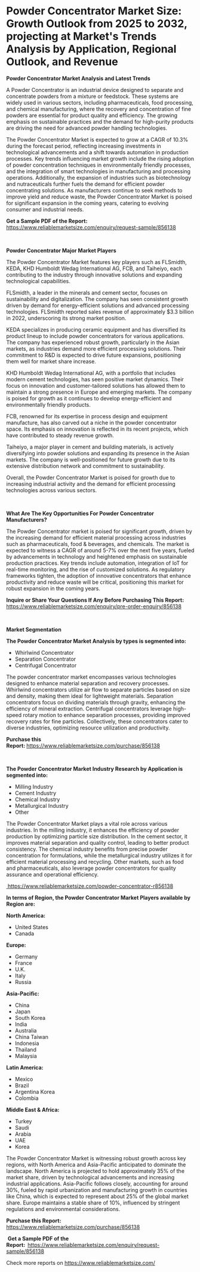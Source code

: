 <p><h1>Powder Concentrator Market Size: Growth Outlook from 2025 to 2032, projecting at Market's Trends Analysis by Application, Regional Outlook, and Revenue</h1></p><p><strong>Powder Concentrator Market Analysis and Latest Trends</strong></p>
<p><p>A Powder Concentrator is an industrial device designed to separate and concentrate powders from a mixture or feedstock. These systems are widely used in various sectors, including pharmaceuticals, food processing, and chemical manufacturing, where the recovery and concentration of fine powders are essential for product quality and efficiency. The growing emphasis on sustainable practices and the demand for high-purity products are driving the need for advanced powder handling technologies.</p><p>The Powder Concentrator Market is expected to grow at a CAGR of 10.3% during the forecast period, reflecting increasing investments in technological advancements and a shift towards automation in production processes. Key trends influencing market growth include the rising adoption of powder concentration techniques in environmentally friendly processes, and the integration of smart technologies in manufacturing and processing operations. Additionally, the expansion of industries such as biotechnology and nutraceuticals further fuels the demand for efficient powder concentrating solutions. As manufacturers continue to seek methods to improve yield and reduce waste, the Powder Concentrator Market is poised for significant expansion in the coming years, catering to evolving consumer and industrial needs.</p></p>
<p><strong>Get a Sample PDF of the Report:&nbsp;</strong> <a href="https://www.reliablemarketsize.com/enquiry/request-sample/856138?utm_campaign=2628&utm_medium=2&utm_source=Github&utm_content=ia&utm_term=08042025&utm_id=powder-concentrator">https://www.reliablemarketsize.com/enquiry/request-sample/856138</a></p>
<p>&nbsp;</p>
<p><strong>Powder Concentrator Major Market Players</strong></p>
<p><p>The Powder Concentrator Market features key players such as FLSmidth, KEDA, KHD Humboldt Wedag International AG, FCB, and Taiheiyo, each contributing to the industry through innovative solutions and expanding technological capabilities. </p><p>FLSmidth, a leader in the minerals and cement sector, focuses on sustainability and digitalization. The company has seen consistent growth driven by demand for energy-efficient solutions and advanced processing technologies. FLSmidth reported sales revenue of approximately $3.3 billion in 2022, underscoring its strong market position.</p><p>KEDA specializes in producing ceramic equipment and has diversified its product lineup to include powder concentrators for various applications. The company has experienced robust growth, particularly in the Asian markets, as industries demand more efficient processing solutions. Their commitment to R&D is expected to drive future expansions, positioning them well for market share increase.</p><p>KHD Humboldt Wedag International AG, with a portfolio that includes modern cement technologies, has seen positive market dynamics. Their focus on innovation and customer-tailored solutions has allowed them to maintain a strong presence in Europe and emerging markets. The company is poised for growth as it continues to develop energy-efficient and environmentally friendly products.</p><p>FCB, renowned for its expertise in process design and equipment manufacture, has also carved out a niche in the powder concentrator space. Its emphasis on innovation is reflected in its recent projects, which have contributed to steady revenue growth.</p><p>Taiheiyo, a major player in cement and building materials, is actively diversifying into powder solutions and expanding its presence in the Asian markets. The company is well-positioned for future growth due to its extensive distribution network and commitment to sustainability.</p><p>Overall, the Powder Concentrator Market is poised for growth due to increasing industrial activity and the demand for efficient processing technologies across various sectors.</p></p>
<p>&nbsp;</p>
<p><strong>What Are The Key Opportunities For Powder Concentrator Manufacturers?</strong></p>
<p><p>The Powder Concentrator market is poised for significant growth, driven by the increasing demand for efficient material processing across industries such as pharmaceuticals, food & beverages, and chemicals. The market is expected to witness a CAGR of around 5-7% over the next five years, fueled by advancements in technology and heightened emphasis on sustainable production practices. Key trends include automation, integration of IoT for real-time monitoring, and the rise of customized solutions. As regulatory frameworks tighten, the adoption of innovative concentrators that enhance productivity and reduce waste will be critical, positioning this market for robust expansion in the coming years.</p></p>
<p><strong>Inquire or Share Your Questions If Any Before Purchasing This Report:</strong> <a href="https://www.reliablemarketsize.com/enquiry/pre-order-enquiry/856138?utm_campaign=2628&utm_medium=2&utm_source=Github&utm_content=ia&utm_term=08042025&utm_id=powder-concentrator">https://www.reliablemarketsize.com/enquiry/pre-order-enquiry/856138</a></p>
<p>&nbsp;</p>
<p><strong>Market Segmentation</strong></p>
<p><strong>The Powder Concentrator Market Analysis by types is segmented into:</strong></p>
<p><ul><li>Whirlwind Concentrator</li><li>Separation Concentrator</li><li>Centrifugal Concentrator</li></ul></p>
<p><p>The powder concentrator market encompasses various technologies designed to enhance material separation and recovery processes. Whirlwind concentrators utilize air flow to separate particles based on size and density, making them ideal for lightweight materials. Separation concentrators focus on dividing materials through gravity, enhancing the efficiency of mineral extraction. Centrifugal concentrators leverage high-speed rotary motion to enhance separation processes, providing improved recovery rates for fine particles. Collectively, these concentrators cater to diverse industries, optimizing resource utilization and productivity.</p></p>
<p><strong>Purchase this Report:&nbsp;</strong><a href="https://www.reliablemarketsize.com/purchase/856138?utm_campaign=2628&utm_medium=2&utm_source=Github&utm_content=ia&utm_term=08042025&utm_id=powder-concentrator">https://www.reliablemarketsize.com/purchase/856138</a></p>
<p>&nbsp;</p>
<p><strong>The Powder Concentrator Market Industry Research by Application is segmented into:</strong></p>
<p><ul><li>Milling Industry</li><li>Cement Industry</li><li>Chemical Industry</li><li>Metallurgical Industry</li><li>Other</li></ul></p>
<p><p>The Powder Concentrator Market plays a vital role across various industries. In the milling industry, it enhances the efficiency of powder production by optimizing particle size distribution. In the cement sector, it improves material separation and quality control, leading to better product consistency. The chemical industry benefits from precise powder concentration for formulations, while the metallurgical industry utilizes it for efficient material processing and recycling. Other markets, such as food and pharmaceuticals, also leverage powder concentrators for quality assurance and operational efficiency.</p></p>
<p><a href="https://www.reliablemarketsize.com/powder-concentrator-r856138?utm_campaign=2628&utm_medium=2&utm_source=Github&utm_content=ia&utm_term=08042025&utm_id=powder-concentrator">&nbsp;https://www.reliablemarketsize.com/powder-concentrator-r856138</a></p>
<p><strong>In terms of Region, the Powder Concentrator Market Players available by Region are:</strong></p>
<p>
    <p> <strong> North America: </strong>
        <ul>
            <li>United States</li>
            <li>Canada</li>
        </ul>
        </p> 
    <p> <strong> Europe: </strong>
        <ul>
            <li>Germany</li>
            <li>France</li>
            <li>U.K.</li>
            <li>Italy</li>
            <li>Russia</li>
        </ul>
        </p> 
    <p> <strong> Asia-Pacific: </strong>
        <ul>
            <li>China</li>
            <li>Japan</li>
            <li>South Korea</li>
            <li>India</li>
            <li>Australia</li>
            <li>China Taiwan</li>
            <li>Indonesia</li>
            <li>Thailand</li>
            <li>Malaysia</li>
        </ul>
        </p> 
    <p> <strong> Latin America: </strong>
        <ul>
            <li>Mexico</li>
            <li>Brazil</li>
            <li>Argentina Korea</li>
            <li>Colombia</li>
        </ul>
        </p> 
    <p> <strong> Middle East & Africa: </strong>
        <ul>
            <li>Turkey</li>
            <li>Saudi</li>
            <li>Arabia</li>
            <li>UAE</li>
            <li>Korea</li>
        </ul>
    </p>
    </p>
<p><p>The Powder Concentrator Market is witnessing robust growth across key regions, with North America and Asia-Pacific anticipated to dominate the landscape. North America is projected to hold approximately 35% of the market share, driven by technological advancements and increasing industrial applications. Asia-Pacific follows closely, accounting for around 30%, fueled by rapid urbanization and manufacturing growth in countries like China, which is expected to represent about 25% of the global market share. Europe maintains a stable share of 10%, influenced by stringent regulations and environmental considerations.</p></p>
<p><strong>Purchase this Report: </strong><a href="https://www.reliablemarketsize.com/purchase/856138?utm_campaign=2628&utm_medium=2&utm_source=Github&utm_content=ia&utm_term=08042025&utm_id=powder-concentrator">https://www.reliablemarketsize.com/purchase/856138</a></p>
<p>&nbsp;<strong>Get a Sample PDF of the Report:&nbsp;&nbsp;</strong><a href="https://www.reliablemarketsize.com/enquiry/request-sample/856138?utm_campaign=2628&utm_medium=2&utm_source=Github&utm_content=ia&utm_term=08042025&utm_id=powder-concentrator">https://www.reliablemarketsize.com/enquiry/request-sample/856138</a></p>
<p><strong></strong></p>
<p>Check more reports on <a href="https://www.reliablemarketsize.com/?utm_campaign=2628&utm_medium=2&utm_source=Github&utm_content=ia&utm_term=08042025&utm_id=powder-concentrator">https://www.reliablemarketsize.com/</a></p>
